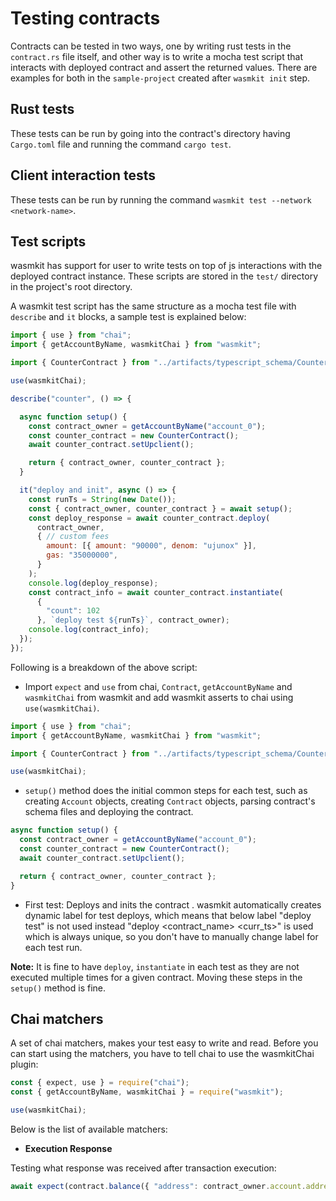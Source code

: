# Testing contracts

Contracts can be tested in two ways, one by writing rust tests in the `contract.rs` file itself, and other way is to write a mocha test script that interacts with deployed contract and assert the returned values. There are examples for both in the `sample-project` created after `wasmkit init` step.

## Rust tests

These tests can be run by going into the contract's directory having `Cargo.toml` file and running the command `cargo test`.

## Client interaction tests

These tests can be run by running the command `wasmkit test --network <network-name>`.

## Test scripts

wasmkit has support for user to write tests on top of js interactions with the deployed contract instance. These scripts are stored in the `test/` directory in the project's root directory.

A wasmkit test script has the same structure as a mocha test file with `describe` and `it` blocks, a sample test is explained below:

```js
import { use } from "chai";
import { getAccountByName, wasmkitChai } from "wasmkit";

import { CounterContract } from "../artifacts/typescript_schema/Counter";

use(wasmkitChai);

describe("counter", () => {

  async function setup() {
    const contract_owner = getAccountByName("account_0");
    const counter_contract = new CounterContract();
    await counter_contract.setUpclient();

    return { contract_owner, counter_contract };
  }

  it("deploy and init", async () => {
    const runTs = String(new Date());
    const { contract_owner, counter_contract } = await setup();
    const deploy_response = await counter_contract.deploy(
      contract_owner,
      { // custom fees
        amount: [{ amount: "90000", denom: "ujunox" }],
        gas: "35000000",
      }
    );
    console.log(deploy_response);
    const contract_info = await counter_contract.instantiate(
      {
        "count": 102
      }, `deploy test ${runTs}`, contract_owner);
    console.log(contract_info);
  });
});
```

Following is a breakdown of the above script:

+ Import `expect` and `use` from chai, `Contract`, `getAccountByName` and `wasmkitChai` from wasmkit and add wasmkit asserts to chai using `use(wasmkitChai)`.

```js
import { use } from "chai";
import { getAccountByName, wasmkitChai } from "wasmkit";

import { CounterContract } from "../artifacts/typescript_schema/Counter";

use(wasmkitChai);
```

+ `setup()` method does the initial common steps for each test, such as creating `Account` objects, creating `Contract` objects, parsing contract's schema files and deploying the contract.

```js
async function setup() {
  const contract_owner = getAccountByName("account_0");
  const counter_contract = new CounterContract();
  await counter_contract.setUpclient();

  return { contract_owner, counter_contract };
}
```

+ First test: Deploys and inits the contract . wasmkit automatically creates dynamic label for test deploys, which means that below label "deploy test" is not used instead "deploy <contract_name> <curr_ts>" is used which is always unique, so you don't have to manually change label for each test run.

**Note:** It is fine to have `deploy`, `instantiate` in each test as they are not executed multiple times for a given contract. Moving these steps in the `setup()` method is fine.

## Chai matchers

A set of chai matchers, makes your test easy to write and read. Before you can start using the matchers, you have to tell chai to use the wasmkitChai plugin:

```js
const { expect, use } = require("chai");
const { getAccountByName, wasmkitChai } = require("wasmkit");

use(wasmkitChai);
```

Below is the list of available matchers:

+ **Execution Response**

Testing what response was received after transaction execution:

```js
await expect(contract.balance({ "address": contract_owner.account.address })).to.respondWith({"balance": "50000000"});
```
